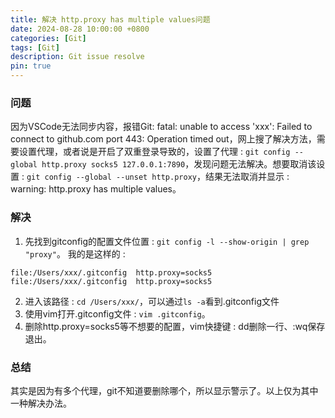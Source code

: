 ```yaml
---
title: 解决 http.proxy has multiple values问题
date: 2024-08-28 10:00:00 +0800
categories: [Git]
tags: [Git]
description: Git issue resolve
pin: true
---
```


### 问题
因为VSCode无法同步内容，报错Git: fatal: unable to access 'xxx': Failed to connect to github.com port 443: Operation timed out，网上搜了解决方法，需要设置代理，或者说是开启了双重登录导致的，设置了代理 : `git config --global http.proxy socks5 127.0.0.1:7890`，发现问题无法解决。想要取消该设置 : `git config --global --unset http.proxy`，结果无法取消并显示 : warning: http.proxy has multiple values。

### 解决
1. 先找到gitconfig的配置文件位置 : `git config -l --show-origin | grep "proxy"`。
我的是这样的 : 
```text
file:/Users/xxx/.gitconfig	http.proxy=socks5
file:/Users/xxx/.gitconfig	http.proxy=socks5
```
2. 进入该路径 : `cd /Users/xxx/`，可以通过`ls -a`看到.gitconfig文件
3. 使用vim打开.gitconfig文件 : `vim .gitconfig`。
4. 删除http.proxy=socks5等不想要的配置，vim快捷键 : dd删除一行、:wq保存退出。

### 总结
其实是因为有多个代理，git不知道要删除哪个，所以显示警示了。以上仅为其中一种解决办法。



